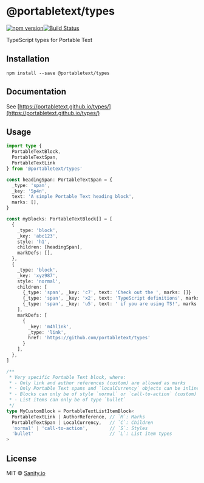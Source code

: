 # @portabletext/types

[![npm version](https://img.shields.io/npm/v/@portabletext/types.svg?style=flat-square)](https://www.npmjs.com/package/@portabletext/types)[![Build Status](https://img.shields.io/github/actions/workflow/status/portabletext/types/main.yml?branch=main&style=flat-square)](https://github.com/portabletext/types/actions?query=workflow%3Atest)

TypeScript types for Portable Text

## Installation

```
npm install --save @portabletext/types
```

## Documentation

See [https://portabletext.github.io/types/](https://portabletext.github.io/types/)

## Usage

```ts
import type {
  PortableTextBlock,
  PortableTextSpan,
  PortableTextLink
} from '@portabletext/types'

const headingSpan: PortableTextSpan = {
  _type: 'span',
  _key: '5p4n',
  text: 'A simple Portable Text heading block',
  marks: [],
}

const myBlocks: PortableTextBlock[] = [
  {
    _type: 'block',
    _key: 'abc123',
    style: 'h1',
    children: [headingSpan],
    markDefs: [],
  },
  {
    _type: 'block',
    _key: 'xyz987',
    style: 'normal',
    children: [
      {_type: 'span', _key: 'c7', text: 'Check out the ', marks: []}
      {_type: 'span', _key: 'x2', text: 'TypeScript definitions', marks: ['m4hl1nk']},
      {_type: 'span', _key: 'u5', text: ' if you are using TS!', marks: []}
    ],
    markDefs: [
      {
        _key: 'm4hl1nk',
        _type: 'link',
        href: 'https://github.com/portabletext/types'
      }
    ],
  },
]

/**
 * Very specific Portable Text block, where:
 * - Only link and author references (custom) are allowed as marks
 * - Only Portable Text spans and `localCurrency` objects can be inline children
 * - Blocks can only be of style `normal` or `call-to-action` (custom)
 * - List items can only be of type `bullet`
 */
type MyCustomBlock = PortableTextListItemBlock<
  PortableTextLink | AuthorReference, // `M`: Marks
  PortableTextSpan | LocalCurrency,   // `C`: Children
  'normal' | 'call-to-action',        // `S`: Styles
  'bullet'                            // `L`: List item types
>
```

## License

MIT © [Sanity.io](https://www.sanity.io/)
